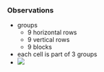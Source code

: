 ### Observations
+ groups
	+ 9 horizontal rows
	+ 9 vertical rows
	+ 9 blocks
+ each cell is part of 3 groups
+ ![](../z_images/Pasted%20image%2020231105151114.png)
